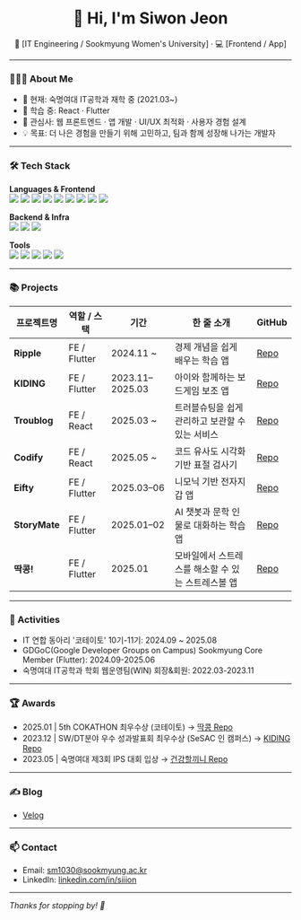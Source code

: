 <h1 align="center">👋 Hi, I'm Siwon Jeon</h1>
<p align="center">📍 [IT Engineering / Sookmyung Women's University] · 💻 [Frontend / App]</p>

---

### 🧑🏻‍💻 About Me
- 🔭 현재: 숙명여대 IT공학과 재학 중 (2021.03~)
- 🌱 학습 중: React · Flutter
- 💬 관심사: 웹 프론트엔드 · 앱 개발 · UI/UX 최적화 · 사용자 경험 설계
- 💡 목표: 더 나은 경험을 만들기 위해 고민하고, 팀과 함께 성장해 나가는 개발자

---

### 🛠 Tech Stack

**Languages & Frontend**  
<img src="https://img.shields.io/badge/HTML5-E34F26?logo=html5&logoColor=white"/> 
<img src="https://img.shields.io/badge/CSS3-1572B6?logo=css3&logoColor=white"/> 
<img src="https://img.shields.io/badge/JavaScript-F7DF1E?logo=javascript&logoColor=black"/>
<img src="https://img.shields.io/badge/TypeScript-3178C6?logo=typescript&logoColor=white"/>
<img src="https://img.shields.io/badge/React-61DAFB?logo=react&logoColor=black"/>
<img src="https://img.shields.io/badge/Flutter-02569B?logo=flutter&logoColor=white"/>
<img src="https://img.shields.io/badge/Tailwind CSS-06B6D4?logo=tailwindcss&logoColor=white"/>
<img src="https://img.shields.io/badge/Zustand-000000?logo=zustand&logoColor=white"/>
<img src="https://img.shields.io/badge/React Query-FF4154?logo=reactquery&logoColor=white"/>

**Backend & Infra**  
<img src="https://img.shields.io/badge/MySQL-4479A1?logo=mysql&logoColor=white"/>
<img src="https://img.shields.io/badge/Firebase-FFCA28?logo=firebase&logoColor=black"/>
<img src="https://img.shields.io/badge/Vercel-000000?logo=vercel&logoColor=white"/>

**Tools**  
<img src="https://img.shields.io/badge/Git-F05032?logo=git&logoColor=white"/>
<img src="https://img.shields.io/badge/Figma-F24E1E?logo=figma&logoColor=white"/>
<img src="https://img.shields.io/badge/Notion-000000?logo=notion&logoColor=white"/>
<img src="https://img.shields.io/badge/Slack-4A154B?logo=slack&logoColor=white"/>
<img src="https://img.shields.io/badge/Postman-FF6C37?logo=postman&logoColor=white"/>

---

### 📚 Projects

| 프로젝트명 | 역할 / 스택 | 기간 | 한 줄 소개 | GitHub |
|-----------|-------------|------|-------------|--------|
| **Ripple** | FE / Flutter | 2024.11 ~ | 경제 개념을 쉽게 배우는 학습 앱 | [Repo](https://github.com/IT-Cotato/10th-Economic-Learning-FE) | 
| **KIDING** | FE / Flutter | 2023.11–2025.03 | 아이와 함께하는 보드게임 보조 앱 | [Repo](https://github.com/KIDING-2023/KIDING_Frontend_Flutter) |
| **Troublog** | FE / React | 2025.03 ~ | 트러블슈팅을 쉽게 관리하고 보관할 수 있는 서비스 | [Repo](https://github.com/siiion/11th-TroubleLog-FE) |
| **Codify** | FE / React | 2025.05 ~ | 코드 유사도 시각화 기반 표절 검사기 | [Repo](https://github.com/siiion/Codify-Frontend) |
| **Eifty** | FE / Flutter | 2025.03–06 | 니모닉 기반 전자지갑 앱 | [Repo](https://github.com/siiion/Eifty) | 
| **StoryMate** | FE / Flutter | 2025.01–02 | AI 챗봇과 문학 인물로 대화하는 학습 앱 | [Repo](https://github.com/Story-Mate/Story-Mate_Frontend) | 
| **딱콩!** | FE / Flutter | 2025.01 | 모바일에서 스트레스를 해소할 수 있는 스트레스볼 앱 | [Repo](https://github.com/5th-COKATHON/Team2-Client) |

---

### 💼 Activities

- IT 연합 동아리 '코테이토' 10기-11기: 2024.09 ~ 2025.08
- GDGoC(Google Developer Groups on Campus) Sookmyung Core Member (Flutter): 2024.09-2025.06
- 숙명여대 IT공학과 학회 웹운영팀(WIN) 회장&회원: 2022.03-2023.11

---

### 🏆 Awards

- 2025.01 | 5th COKATHON 최우수상 (코테이토) → [딱콩 Repo](https://github.com/5th-COKATHON/Team2-Client)
- 2023.12 | SW/DT분야 우수 성과발표회 최우수상 (SeSAC 인 캠퍼스) → [KIDING Repo](https://github.com/KIDING-2023/KIDING_Frontend_Flutter)
- 2023.05 | 숙명여대 제3회 IPS 대회 입상 → [건강할끼니 Repo](https://github.com/IPS-bobITsong)

---

### ✍️ Blog 

- [Velog](https://velog.io/@siiion/posts)

---

### 📫 Contact

- Email: sm1030@sookmyung.ac.kr  
- LinkedIn: [linkedin.com/in/siiion](https://www.linkedin.com/in/%EC%8B%9C%EC%9B%90-%EC%A0%84-aa3b7b32a/)

---

_Thanks for stopping by! 🙌_

